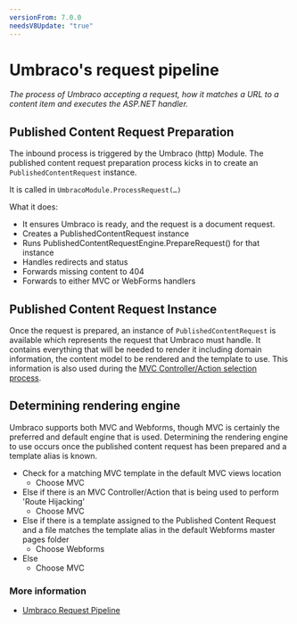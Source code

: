 ```yaml
---
versionFrom: 7.0.0
needsV8Update: "true"
---
```


# Umbraco's request pipeline

_The process of Umbraco accepting a request, how it matches a URL to a content item and executes the ASP.NET handler._

## Published Content Request Preparation

The inbound process is triggered by the Umbraco (http) Module.
The published content request preparation process kicks in to create an `PublishedContentRequest` instance.

It is called in `UmbracoModule.ProcessRequest(…)`

What it does:

* It ensures Umbraco is ready, and the request is a document request.
* Creates a PublishedContentRequest instance
* Runs PublishedContentRequestEngine.PrepareRequest() for that instance
* Handles redirects and status
* Forwards missing content to 404
* Forwards to either MVC or WebForms handlers

## Published Content Request Instance

Once the request is prepared, an instance of `PublishedContentRequest` is available which represents the request that Umbraco must handle.
It contains everything that will be needed to render it including domain information, the content model to be rendered and the template to use.
This information is also used during the [MVC Controller/Action selection process](../Controller-Selection/).

## Determining rendering engine

Umbraco supports both MVC and Webforms, though MVC is certainly the preferred and default engine that is used.
Determining the rendering engine to use occurs once the published content request has been prepared and a template alias is known.

* Check for a matching MVC template in the default MVC views location
    * Choose MVC
* Else if there is an MVC Controller/Action that is being used to perform 'Route Hijacking'
    * Choose MVC
* Else if there is a template assigned to the Published Content Request and a file matches the template alias in the default Webforms master pages folder
    * Choose Webforms
* Else
    * Choose MVC

### More information
- [Umbraco Request Pipeline](../../../Reference/Routing/Request-Pipeline/)
